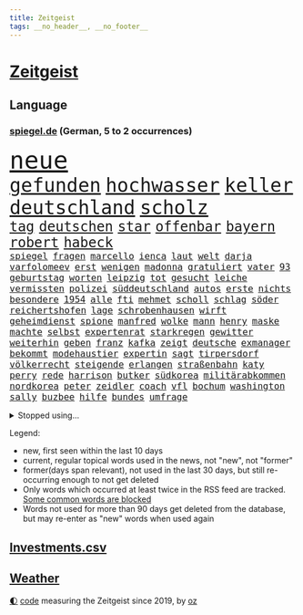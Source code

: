 ```yaml
---
title: Zeitgeist
tags: __no_header__, __no_footer__
---
```


# [Zeitgeist](https://oliz.io/zeitgeist/)

## Language

<h3><a href="https://www.spiegel.de" target="_blank">spiegel.de</a> (German, 5 to 2 occurrences)</h3>
<p style="font-family:monospace">
<span style="font-size:32pt"><a href="news_links.html#neue" class="current">neue</a></span>
<br>
<span style="font-size:25pt"><a href="news_links.html#gefunden" class="current">gefunden</a></span>
<span style="font-size:25pt"><a href="news_links.html#hochwasser" class="current">hochwasser</a></span>
<span style="font-size:25pt"><a href="news_links.html#keller" class="current">keller</a></span>
<span style="font-size:25pt"><a href="news_links.html#deutschland" class="current">deutschland</a></span>
<span style="font-size:25pt"><a href="news_links.html#scholz" class="current">scholz</a></span>
<br>
<span style="font-size:18pt"><a href="news_links.html#tag" class="current">tag</a></span>
<span style="font-size:18pt"><a href="news_links.html#deutschen" class="current">deutschen</a></span>
<span style="font-size:18pt"><a href="news_links.html#star" class="current">star</a></span>
<span style="font-size:18pt"><a href="news_links.html#offenbar" class="current">offenbar</a></span>
<span style="font-size:18pt"><a href="news_links.html#bayern" class="current">bayern</a></span>
<span style="font-size:18pt"><a href="news_links.html#robert" class="current">robert</a></span>
<span style="font-size:18pt"><a href="news_links.html#habeck" class="current">habeck</a></span>
<br>
<span style="font-size:12pt"><a href="news_links.html#spiegel" class="current">spiegel</a></span>
<span style="font-size:12pt"><a href="news_links.html#fragen" class="current">fragen</a></span>
<span style="font-size:12pt"><a href="news_links.html#marcello" class="current">marcello</a></span>
<span style="font-size:12pt"><a href="news_links.html#ienca" class="new">ienca</a></span>
<span style="font-size:12pt"><a href="news_links.html#laut" class="current">laut</a></span>
<span style="font-size:12pt"><a href="news_links.html#welt" class="current">welt</a></span>
<span style="font-size:12pt"><a href="news_links.html#darja" class="new">darja</a></span>
<span style="font-size:12pt"><a href="news_links.html#varfolomeev" class="new">varfolomeev</a></span>
<span style="font-size:12pt"><a href="news_links.html#erst" class="current">erst</a></span>
<span style="font-size:12pt"><a href="news_links.html#wenigen" class="current">wenigen</a></span>
<span style="font-size:12pt"><a href="news_links.html#madonna" class="current">madonna</a></span>
<span style="font-size:12pt"><a href="news_links.html#gratuliert" class="current">gratuliert</a></span>
<span style="font-size:12pt"><a href="news_links.html#vater" class="current">vater</a></span>
<span style="font-size:12pt"><a href="news_links.html#93" class="current">93</a></span>
<span style="font-size:12pt"><a href="news_links.html#geburtstag" class="current">geburtstag</a></span>
<span style="font-size:12pt"><a href="news_links.html#worten" class="current">worten</a></span>
<span style="font-size:12pt"><a href="news_links.html#leipzig" class="current">leipzig</a></span>
<span style="font-size:12pt"><a href="news_links.html#tot" class="current">tot</a></span>
<span style="font-size:12pt"><a href="news_links.html#gesucht" class="current">gesucht</a></span>
<span style="font-size:12pt"><a href="news_links.html#leiche" class="current">leiche</a></span>
<span style="font-size:12pt"><a href="news_links.html#vermissten" class="current">vermissten</a></span>
<span style="font-size:12pt"><a href="news_links.html#polizei" class="current">polizei</a></span>
<span style="font-size:12pt"><a href="news_links.html#süddeutschland" class="new">süddeutschland</a></span>
<span style="font-size:12pt"><a href="news_links.html#autos" class="current">autos</a></span>
<span style="font-size:12pt"><a href="news_links.html#erste" class="current">erste</a></span>
<span style="font-size:12pt"><a href="news_links.html#nichts" class="current">nichts</a></span>
<span style="font-size:12pt"><a href="news_links.html#besondere" class="current">besondere</a></span>
<span style="font-size:12pt"><a href="news_links.html#1954" class="new">1954</a></span>
<span style="font-size:12pt"><a href="news_links.html#alle" class="current">alle</a></span>
<span style="font-size:12pt"><a href="news_links.html#fti" class="current">fti</a></span>
<span style="font-size:12pt"><a href="news_links.html#mehmet" class="new">mehmet</a></span>
<span style="font-size:12pt"><a href="news_links.html#scholl" class="new">scholl</a></span>
<span style="font-size:12pt"><a href="news_links.html#schlag" class="current">schlag</a></span>
<span style="font-size:12pt"><a href="news_links.html#söder" class="current">söder</a></span>
<span style="font-size:12pt"><a href="news_links.html#reichertshofen" class="new">reichertshofen</a></span>
<span style="font-size:12pt"><a href="news_links.html#lage" class="current">lage</a></span>
<span style="font-size:12pt"><a href="news_links.html#schrobenhausen" class="new">schrobenhausen</a></span>
<span style="font-size:12pt"><a href="news_links.html#wirft" class="current">wirft</a></span>
<span style="font-size:12pt"><a href="news_links.html#geheimdienst" class="current">geheimdienst</a></span>
<span style="font-size:12pt"><a href="news_links.html#spione" class="current">spione</a></span>
<span style="font-size:12pt"><a href="news_links.html#manfred" class="current">manfred</a></span>
<span style="font-size:12pt"><a href="news_links.html#wolke" class="current">wolke</a></span>
<span style="font-size:12pt"><a href="news_links.html#mann" class="current">mann</a></span>
<span style="font-size:12pt"><a href="news_links.html#henry" class="current">henry</a></span>
<span style="font-size:12pt"><a href="news_links.html#maske" class="current">maske</a></span>
<span style="font-size:12pt"><a href="news_links.html#machte" class="current">machte</a></span>
<span style="font-size:12pt"><a href="news_links.html#selbst" class="current">selbst</a></span>
<span style="font-size:12pt"><a href="news_links.html#expertenrat" class="current">expertenrat</a></span>
<span style="font-size:12pt"><a href="news_links.html#starkregen" class="current">starkregen</a></span>
<span style="font-size:12pt"><a href="news_links.html#gewitter" class="current">gewitter</a></span>
<span style="font-size:12pt"><a href="news_links.html#weiterhin" class="current">weiterhin</a></span>
<span style="font-size:12pt"><a href="news_links.html#geben" class="current">geben</a></span>
<span style="font-size:12pt"><a href="news_links.html#franz" class="current">franz</a></span>
<span style="font-size:12pt"><a href="news_links.html#kafka" class="current">kafka</a></span>
<span style="font-size:12pt"><a href="news_links.html#zeigt" class="current">zeigt</a></span>
<span style="font-size:12pt"><a href="news_links.html#deutsche" class="current">deutsche</a></span>
<span style="font-size:12pt"><a href="news_links.html#exmanager" class="current">exmanager</a></span>
<span style="font-size:12pt"><a href="news_links.html#bekommt" class="current">bekommt</a></span>
<span style="font-size:12pt"><a href="news_links.html#modehaustier" class="new">modehaustier</a></span>
<span style="font-size:12pt"><a href="news_links.html#expertin" class="current">expertin</a></span>
<span style="font-size:12pt"><a href="news_links.html#sagt" class="current">sagt</a></span>
<span style="font-size:12pt"><a href="news_links.html#tirpersdorf" class="new">tirpersdorf</a></span>
<span style="font-size:12pt"><a href="news_links.html#völkerrecht" class="new">völkerrecht</a></span>
<span style="font-size:12pt"><a href="news_links.html#steigende" class="current">steigende</a></span>
<span style="font-size:12pt"><a href="news_links.html#erlangen" class="current">erlangen</a></span>
<span style="font-size:12pt"><a href="news_links.html#straßenbahn" class="current">straßenbahn</a></span>
<span style="font-size:12pt"><a href="news_links.html#katy" class="current">katy</a></span>
<span style="font-size:12pt"><a href="news_links.html#perry" class="current">perry</a></span>
<span style="font-size:12pt"><a href="news_links.html#rede" class="current">rede</a></span>
<span style="font-size:12pt"><a href="news_links.html#harrison" class="current">harrison</a></span>
<span style="font-size:12pt"><a href="news_links.html#butker" class="current">butker</a></span>
<span style="font-size:12pt"><a href="news_links.html#südkorea" class="current">südkorea</a></span>
<span style="font-size:12pt"><a href="news_links.html#militärabkommen" class="new">militärabkommen</a></span>
<span style="font-size:12pt"><a href="news_links.html#nordkorea" class="current">nordkorea</a></span>
<span style="font-size:12pt"><a href="news_links.html#peter" class="current">peter</a></span>
<span style="font-size:12pt"><a href="news_links.html#zeidler" class="new">zeidler</a></span>
<span style="font-size:12pt"><a href="news_links.html#coach" class="current">coach</a></span>
<span style="font-size:12pt"><a href="news_links.html#vfl" class="current">vfl</a></span>
<span style="font-size:12pt"><a href="news_links.html#bochum" class="current">bochum</a></span>
<span style="font-size:12pt"><a href="news_links.html#washington" class="current">washington</a></span>
<span style="font-size:12pt"><a href="news_links.html#sally" class="new">sally</a></span>
<span style="font-size:12pt"><a href="news_links.html#buzbee" class="new">buzbee</a></span>
<span style="font-size:12pt"><a href="news_links.html#hilfe" class="current">hilfe</a></span>
<span style="font-size:12pt"><a href="news_links.html#bundes" class="current">bundes</a></span>
<span style="font-size:12pt"><a href="news_links.html#umfrage" class="current">umfrage</a></span>
</p>
<details>
<summary>Stopped using...</summary>
<p class="former" style="font-size:12pt">
bemüht(1321) alarm(1320) arm(1320) flugzeuge(1320) prüft(1320) 6(1318) diskussion(1318) hinweisen(1318) illegale(1318) pause(1318) äußern(1318) beamte(1317) präsentieren(1317) schickt(1317) schlimm(1317) landesregierung(1316) mainz(1316) position(1316) schalke(1316) september(1316) standort(1316) wales(1316) ausland(1315) fdpchef(1315) forderungen(1315) menge(1315) streichen(1315) zug(1315) 04(1314) angeklagte(1314) anspruch(1314) erzielt(1314) fahrzeuge(1314) landen(1314) lehnen(1314) rainer(1314) 400(1313) 65(1313) diplomaten(1313) einigung(1313) kalifornien(1313) zeichnet(1313) ändert(1313) becker(1312) blieben(1312) gestohlen(1312) schwarzen(1312) software(1312) statement(1312) verlierer(1312) abstimmung(1311) autobahn(1311) baby(1311) führerschein(1311) mengen(1311) vieler(1311) geklärt(1310) härter(1310) jedenfalls(1310) minute(1310) sinkt(1310) aufruf(1309) berichterstattung(1309) extreme(1309) hölle(1309) tests(1309) passen(1308) bezahlt(1307) bestimmten(1306) debakel(1306) hotels(1306) 600(1305) nachrichten(1305) wachstum(1305) wende(1305) jüngere(1304) schuss(1303) wirtschaftsministerium(1303) zugelassen(1303) berater(1302) e(1302) feld(1302) mode(1302) aktiv(1301) gaben(1301) türkischen(1301) klimapolitik(1300) klären(1300) begriff(1299) ministerium(1299) polnische(1299) exporte(1298) gekauft(1298) küstenwache(1298) tiefen(1297) erfolgreichsten(1296) rechtzeitig(1296) mehrerer(1295) führenden(1294) hinten(1294) immerhin(1294) konsum(1294) bäume(1293) möglicherweise(1293) hängen(1292) halbe(1290) prognose(1290) hunger(1289) erstochen(1288) istanbul(1288) pleite(1288) vorgänger(1288) aufgetaucht(1287) freiwillig(1285) provoziert(1284) rentner(1284) konferenz(1283) gehörte(1282) klasse(1282) gefühl(1280) abhängig(1277) angeboten(1276) bewegt(1272) verdoppelt(1262) ausweg(1244) festgesetzt(1232) diagnose(1207) lehrerin(1189) strecken(1149) lediglich(1093) durchbruch(1091) spiegelreporter(1077) ausbildung(1068) schwäche(1066) seither(1060) truppe(1056) schrumpft(1046) freigesprochen(1037) insbesondere(1029) vegas(1027) befürwortet(1007) günstiges(994) wissing(985) angestellten(983) world(981) nfl(964) vorteil(961) schulden(960) radikalen(957) eingeführt(944) energiekrise(939) zeitpunkt(937) ampelparteien(934) studenten(929) ostdeutschland(927) tödlichem(919) bekannteste(910) meta(905) otto(897) natürlich(885) kriegs(884) verabschieden(882) lieferung(881) zustimmung(881) oligarchen(878) bundesinnenministerin(874) hinzu(860) verantwortlichen(827) versagen(820) unmittelbar(798) riskant(794) lindners(788) rezession(788) ungewiss(788) flüchten(778) organisierte(778) beben(774) braunschweig(772) gewerkschaften(772) filialen(747) trocken(736) unterlag(736) harter(730) 2026(725) japanische(721) zunahme(719) cannabis(716) reporterin(716) osnabrück(702) nationale(699) wozu(695) unentschieden(693) älter(693) ängste(692) 16jähriger(684) kampagne(681) geschichtenewsletter(679) verträge(672) psychischen(650) wagner(650) hoffnungsträger(646) hetze(644) hände(640) wünsche(635) 05(633) fische(632) angezeigt(631) überreste(625) verfassungsgericht(615) auseinander(614) nutzern(610) krawalle(599) rose(596) sauber(587) katze(585) ausgegeben(584) knappe(581) ignoriert(576) indonesien(576) fördert(569) abbruch(566) todesstrafe(559) familienministerin(558) paus(558) billigt(555) aussichten(553) gleise(552) reißen(546) wirtschaftliche(546) düster(545) 4(543) deutschlandticket(538) saarlouis(531) abschiebungen(530) migrationspolitik(530) asylbewerber(519) konzernchef(510) day(501) beliebter(500) erfolgreiche(498) spezialkräfte(498) 18jähriger(496) dieb(496) solcher(495) christdemokraten(494) landwirte(488) perspektive(488) leistungen(486) springen(485) bad(482) jason(480) marode(477) messe(476) startups(475) gelangt(466) süchtig(465) angemeldet(464) läufer(462) rechtsaußen(461) umdenken(460) siedlung(458) wegner(453) überschattet(449) rivalen(446) diesjährigen(444) kaiser(444) moskauer(440) geklaut(439) wütenden(439) warb(438) spiegelreport(434) schwangerschaftsabbrüche(433) zukünftig(430) gejagt(427) festgelegt(420) umsetzen(417) aktueller(409) geisel(404) 800(401) hoeneß(395) bundesweite(391) nationalkonservative(388) jagen(386) fisch(385) chicago(382) katrin(380) explodiert(379) uli(377) schief(376) erstem(375) rad(374) arabischen(373) kane(368) drang(367) auswirken(366) hamm(366) schätzen(364) prognostiziert(362) schwärmt(361) bundeshaushalt(357) staats(345) verweis(345) 38jähriger(344) cool(343) fürth(343) greuther(343) sizilien(342) tropfen(338) ralf(336) sonntagmorgen(336) kette(331) tusk(331) defensive(330) installation(329) plattformen(329) schnellstmöglich(329) bunter(327) milliardenschweren(327) basis(325) schweigt(323) argentinische(322) abwenden(319) quellen(319) militäroperation(318) berufen(316) händen(315) randale(314) nachhaltige(311) beschloss(310) travis(310) victoria(305) schlimmer(304) seele(304) vermittelt(303) einzuführen(301) aushalten(299) winzige(299) albert(298) brandmauer(298) atlanta(297) ausgehandelt(297) ausgetauscht(295) gerichtsverfahren(295) stützen(294) geglückt(293) britney(292) spears(292) wegovy(292) zerbrochen(292) mittelalter(287) abbau(285) beispiellose(282) sicherheitsrat(278) verschlechtert(278) ausnahmezustand(276) teilzeit(276) kandidiert(275) metern(275) überqueren(272) negative(270) rassismusvorwürfe(270) welten(269) griffen(265) hisbollah(265) ärgert(264) jüdisches(263) rekonstruktion(263) einmarsch(262) 24jährige(261) campus(261) teslas(260) rucksack(259) disziplin(255) suv(255) ferne(253) ködern(253) topspiel(253) rückenschmerzen(251) berger(250) heutzutage(249) jugendstrafe(248) antisemitischen(247) erinnerungskultur(244) miliz(243) chile(242) lieferwagen(242) geradezu(241) umfragetief(241) bunt(240) sardinien(240) update(240) chemnitz(239) kanal(238) manila(238) nszeit(238) peinliche(238) wagnerbrüder(238) bezug(237) milliardenhöhe(236) massenproteste(234) nagel(234) gelobt(233) verfolgte(232) teslachef(230) übernahm(230) kehrtwende(229) denver(227) geschaffen(226) ostukraine(226) ablehnung(223) erkältung(222) historikerin(221) kaution(220) sanierung(220) übergangen(220) nächte(219) orlando(219) südchinesischen(219) umfragewerte(219) kelce(218) tabellenkeller(217) taugen(217) flieht(216) gewerkschafter(216) gewährt(216) irreguläre(216) warme(216) continental(215) del(215) tanzen(215) terzić(215) wütend(215) mars(214) feiertage(213) genötigt(213) geschleudert(213) intern(211) schweiger(211) til(211) central(210) höchster(210) repräsentantenhaus(210) borahansgrohe(209) berechtigt(208) betonte(208) erfindung(206) bauten(205) mancherorts(205) monarchie(204) ozempic(204) überraschende(204) erkenntnis(203) hakt(203) raketenangriffe(203) bundespräsidenten(202) hamasgeiseln(201) tränengas(201) stadien(200) bezahlkarte(199) etablieren(197) konflikten(197) thierry(197) interne(196) einführung(194) gebraucht(193) liebäugelt(192) spiegelredakteurin(192) armeechef(191) klingen(191) belgischen(190) hasst(190) karim(189) kommissar(189) tochterfirma(189) bonus(188) lebron(188) pickup(188) tabellenplatz(188) agrarminister(186) brandt(186) empfehlungen(186) ruhen(186) südchinesisches(186) mccann(185) abschiebung(184) bagdad(184) kritischer(184) überdenken(184) ski(183) süd(183) verpackungsmüll(183) ampelpartner(182) eigenem(181) hast(181) abfall(180) kriegstüchtig(180) nahostkrieg(180) geiselnahme(179) habecks(179) bären(178) websites(178) arbeitsagentur(175) joel(175) suizid(175) aufzuarbeiten(174) saal(174) torjäger(174) geschenkt(173) magic(173) cameron(172) kliniken(172) dürr(171) jacob(171) petra(171) ausschlussverfahren(170) zugreifen(170) denke(169) prägenden(169) 2012(168) empathie(168) ostdeutschen(168) pädagogin(168) vollzieht(168) regionalbahn(167) golden(166) haftstrafen(166) helsinki(164) kopfschmerzen(164) zuschauen(164) bundesligisten(162) endgültige(162) großzügig(162) wiederbeleben(162) argument(160) beklagen(160) kühe(160) raketenangriff(160) zugeständnisse(160) po(159) religiösen(159) rettungssanitäter(159) wählerinnen(159) adrian(158) armin(158) ausgleich(157) wehrpflichtige(157) bahnchef(156) rekordmeister(156) zerstritten(156) aires(155) buenos(155) lernt(155) geschlechtsverkehr(154) rentnerinnen(154) fernzüge(152) handelsschiffe(152) verwandeln(152) werkzeug(152) ausgedacht(151) kulturinstitutionen(151) südosten(151) überzieht(151) konstantin(150) bundestagsvizepräsidentin(149) einsparungen(149) göringeckardt(149) konservativer(149) ostdeutsche(149) 75000(147) befand(147) japans(147) herstellen(145) paare(145) zunehmen(145) abende(144) residenz(144) vorfällen(144) zurückgehen(144) eingezogen(143) füllen(142) sekeinsatz(142) verstößt(142) fdpfraktionschef(141) huthis(141) schwert(141) huthiangriffe(140) huthimiliz(140) aufgebraucht(139) autokraten(139) unbemannte(139) verschwörungstheorien(139) überragte(139) ausblick(138) kate(138) kremlgegner(138) weltcup(138) willy(138) dienstpflicht(137) luftalarm(136) viren(136) übernommen(136) aussteigen(134) liege(134) abgefeuert(133) dessert(133) misshandlung(133) heiratsantrag(132) landschaften(132) melanie(132) millionenbetrag(132) nutzungsrechte(131) 118(130) beamter(130) vorsatz(130) 02(129) aufgedeckt(129) dazwischen(129) verstärkte(129) bachmut(128) gerammt(128) erledigen(126) ruiniert(126) wärmepumpen(126) audi(125) hob(125) phoenix(125) suns(125) wettkampf(125) mexikanische(124) hauch(123) soziologin(123) flugzeugträger(122) françoise(122) homo(122) informieren(122) patriotismus(122) witze(122) eisbären(121) halbinsel(121) minus(121) ute(121) cavaliers(120) cleveland(120) geschäftsjahr(120) rekordhitze(120) musikerinnen(119) rast(119) sparpläne(119) arbeitsminister(118) ministerien(118) wehrbeauftragte(118) anpassung(117) baltimore(117) biennale(117) briten(117) daniela(117) japaner(117) kunstausstellung(117) nachzudenken(117) spektakuläres(117) utah(117) zeitzeugen(117) 33jährige(116) miesen(116) abgetaucht(114) innsbruck(113) autoritär(112) bestsellerautor(112) hilfskräfte(112) männliches(112) rot(112) barfuß(111) bedient(111) pünktlich(111) western(111) fehlenden(110) fernhalten(110) spezialisiert(110) wohnungssuche(110) darsteller(109) gosling(109) kaltes(109) jackson(108) losgehen(108) strategisch(108) festgenommene(107) kansas(107) luftschlägen(107) sunaks(107) entlastungen(106) schlaflose(106) übertroffen(106) 65jährige(104) trauung(104) vergewaltigungen(104) busse(103) leichnam(103) offizier(103) schläft(103) spitzenverdiener(103) great(102) insolvenzverwalter(102) mandat(102) motorradfahrer(102) autokrat(101) besetztes(101) biosprit(101) kriegsgefangene(101) südostasien(101) bedeckt(100) ergattern(100) gesichtet(100) regierungsflieger(100) erobert(99) limit(99) parkinson(99) ios(98) münchnern(98) ohrringe(98) strömen(98) unabhängigen(98) unternehmensgruppe(98) insolvente(97) rechtlichen(97) vorstellig(97) bruttoinlandsprodukt(96) herausforderer(96) parteiausschlussverfahren(96) schwindel(96) hallen(95) todesurteil(95) vergangenes(95) anwalts(94) blaupause(94) stütze(94) abgesprochen(93) murphy(93) vereinzelte(93) internationales(92) achtzigern(91) durant(91) erfolgsspur(91) frühling(91) handfeste(91) nairobi(91) schienennetzes(91) swifts(91) auster(90) brot(90) geflutet(90) ifoindex(90) millionenschwere(90) ritter(90) stundenkilometern(90) basketballweltmeister(89) bedeutendsten(89) bundesfamilienministeriums(89) gestand(89) absatzmarkt(88) emojis(88) katalonien(88) lucy(88) spätere(88) verhagelt(88) xavi(88) zustande(88) doppelpack(87) drecksarbeit(87) jugendlichem(87) kleiderordnung(87) palästinenserhilfswerk(87) zugelassenen(87) bürgersteig(86) erdboden(86) gestimmt(86) irakische(86) klettern(86) rettungskräften(86) schienen(86) seil(86) staatsanwaltschaften(86) teenagern(86) testosteron(86) westafrikanischen(86) choreografie(85) duellieren(85) erschienen(85) inhalt(85) leistungssport(85) menschenkette(85) seltsam(85) studienanfänger(85) verwirrte(85) entspricht(84) geschichten(84) jayz(84) politbarometer(84) produzierten(84) schuhe(84) skisport(84) ausrichten(83) jobturbo(83) korruptionsvorwürfen(83) schweiß(83) supermarktkette(83) tobte(83) afdfunktionäre(82) berlinerinnen(82) bettlaken(82) erkan(82) schale(82) walz(82) wellbrock(82) zartbitter(82) frist(81) ungarische(81) westerstede(81) üppiger(81) chiefs(80) frauengefängnis(80) interpol(80) knochen(80) misslingt(80) organisationskomitee(80) prallt(80) selbstverständlich(80) sitze(80) syrsky(80) südwestlich(80) unbemerkt(80) wachstums(80) aserbaidschans(79) brittney(79) griner(79) oberbefehlshaber(79) pasta(79) riet(79) sechsjährigem(79) täuscht(79) disneyland(78) gefälscht(78) gehortet(78) rechtspopulistischen(78) unverzichtbar(78) bemerkungen(77) bluttat(77) ohren(77) wahlkampagne(77) washingtons(77) anzunehmen(76) beurteilen(76) breitere(76) formieren(76) hereinfallen(76) jährlichen(76) klette(76) lieferdienste(76) patriarch(76) pragsdorf(76) reklamiert(76) stromnetze(76) verhältnismäßig(76) falschinformationen(75) gedenkstätte(75) logisch(75) oberpfalz(75) schöpft(75) 129(74) albanese(74) generelle(74) luftballons(74) märkten(74) terrorgruppen(74) verkürzte(74) attraktion(73) datenschützer(73) dienste(73) freistil(73) günter(73) plagiatsjäger(73) berufsleben(72) dortmunds(72) enttäuschungen(72) loyalität(72) autofahrerin(71) fahndungsliste(71) forschungsteam(71) hanau(71) hollywoodfilmen(71) mendes(71) umfangreiches(71) 54(70) grünenveranstaltung(70) johanna(70) raffinierten(70) revolutionsgericht(70) schwerem(70) tauruslieferung(70) trennten(70) ungelöst(70) vergleichbar(70) güterwaggons(69) längerfristige(69) meistertitel(69) rassemblement(69) silvestermord(69) abwandern(68) aldi(68) außergewöhnliches(68) gästeblock(68) kanadischen(68) mexikaner(68) nachgehen(68) newey(68) siegesgewiss(68) strafrecht(68) videoplattform(68) zweitligapartie(68) alligator(67) eindeutig(67) jährt(67) sexualisierter(67) verenden(67) vorweisen(67) zehnten(67) französisches(66) gedanke(66) krachte(66) muslimischen(66) nebraska(66) präsentation(66) schlechtestes(66) brutto(65) esch(65) europe(65) kajak(65) klosters(65) bespuckt(64) füße(64) klettert(64) strafrechtliche(64) tvmoderator(64) unerwünscht(64) hafens(63) intensivieren(63) kitchen(63) oklahoma(63) preisdeckel(63) segler(63) weitaus(63) country(62) maddie(62) madeleine(62) pippi(62) geiselabkommen(61) isolation(61) kippte(61) lewinsky(61) ludwigshafen(61) marseille(61) monica(61) queens(61) verbraucherpreise(61) verwaltet(61) wirtschaftswende(61) konventionen(60) platzes(60) rhetorik(60) agenturen(59) ermutigen(59) fehlten(59) mobilitätswende(59) skandinavischen(59) tschechiens(59) feige(58) friedhof(58) manja(58) reisewarnung(58) schreiner(58) schädlichen(58) selbstbild(58) siri(58) talente(58) verkehrssenatorin(58) auswärts(57) bewohnbar(57) cybersicherheit(57) erfreut(57) exrafterroristin(57) marihuana(57) anstoß(56) beliebtes(56) hülkenberg(56) töteten(56) verschlossene(56) 66jährigen(55) amazongründer(55) bestandsaufnahme(55) bezos(55) jünger(55) verzückt(55) dümmste(54) fähig(54) gespenst(54) hosen(54) kaufkraft(54) looks(54) meistgesuchten(54) satte(54) ariel(53) betrunkene(53) diktatoren(53) haiti(53) kleid(53) meeren(53) triple(53) verschmutzung(53) auflage(52) auswärtigen(52) erstaunt(52) karina(52) spontanen(52) up(52) einkünfte(51) imageschaden(51) nsvergangenheit(51) ragte(51) raketenstart(51) verwirrung(51) zinssenkungen(51) abgelaufen(50) beigetreten(50) costar(50) pannenflieger(50) probefahrt(50) verarbeitet(50) 57(49) akku(49) südfrankreich(49) ittrich(48) trümmer(48) wohnmobiltour(48) elektrische(47) entführt(47) friedensgipfel(47) steuergeld(47) stießen(47) topmanagement(47) einblick(46) geheimer(46) ralph(46) rauchentwicklung(46) schläge(46) todesfällen(46) vertraulichen(46) abschalten(45) allgemeinheit(45) anpassen(45) havertz(45) irritation(45) prahlt(45) rechtskonservative(45) sportunterricht(45) strafrechts(45) lakers(44) literaturwissenschaftlerin(44) pastasoße(44) schub(44) milliardendeal(43) polizeikräfte(43) spielten(43) stammende(43) verwüstungen(43) analysten(42) bandengewalt(42) dürre(42) gartenkolumne(42) kindler(42) ladekabel(42) paars(42) patzt(42) usgesetz(42) büchern(41) havannasyndrom(41) mikrowellenwaffen(41) registrieren(41) rätselhaftes(41) usdiplomaten(41) verantwortet(41) voraussichtlich(41) ausrüster(40) einfallen(40) milliardengeschäft(40) objekt(40) paket(40) beachtet(39) schlimmsten(39) schulamt(39) sparvorgaben(39) umweltschutz(39) usfernsehen(39) versagten(39) werkstätten(39) zukunftspläne(39) attraktiv(38) devise(38) finanzbranche(38) neandertaler(38) restaurantführer(38) veteranentag(38) wasserknappheit(38) überteuert(38) 2004(37) 250(37) baerbocks(37) dfbausrüsterwechsel(37) reichster(37) usjustiz(37) geburtenrate(36) gesunder(36) montiert(36) programme(36) prostituierte(36) reizgas(36) rentenerhöhung(36) unseres(36) vereiteln(36) überrollt(36) bravo(35) dunkelheit(35) durchsetzung(35) recycling(35) riskanten(35) wachsam(35) 20jährige(34) assistentin(34) aufarbeiten(34) deuter(34) ortlieb(34) rucksäcke(34) spezialkräne(34) verwandelt(34) werkself(34) fußballverbands(33) instrumentalisierung(33) mitgeteilt(33) rouge(33) statistische(33) ärztinnen(33) anspielungen(32) aufgeregt(32) buches(32) locker(32) arbeitszeit(31) beharren(31) besserverdiener(31) bräuchte(31) cannabisteillegalisierung(31) ehrenpräsident(31) geschieht(31) studio(31) volljährige(31) überwachungskamera(31) frühlingsfest(30) lieferengpässe(30) quiet(30) saharastaub(30) sparkurs(30) ungesund(30) fußballliga(29) schmelz(29) schwerwiegendes(29) vorsieht(29) besatzer(28) fatale(28) gewerkschaftsmitglieder(28) hautnah(28) maryland(28) queeren(28) verkraften(28) 111(27) gereizt(27) kämna(27) lennard(27) teneriffa(27) terrorverdacht(27) vergewaltigungsvorwürfe(27) verrat(27) übelkeit(27) angetrieben(26) anzugehen(26) kommandostruktur(26) nienburg(26) sommerlich(26) janet(25) pflichten(25) schlichterspruch(25) arbeitgeberpräsident(24) bevorsteht(24) dulger(24) ludwigsburg(24) postet(24) totschlags(24) zugesetzt(24) bewilligt(23) gefangenen(23) guillaume(23) netflixfilm(23) neuester(23) rechtsstaats(23) terrorvorwürfen(23) unterkühlt(23) verkraftet(23) andernorts(22) arabisch(22) championsleaguehalbfinale(22) ampelpartnern(21) binz(21) kronzeuge(21) verspielt(21) ausfällt(20) begünstigen(20) unzureichend(20) verkraftbar(20) weber(20) wertvolles(20) 97(19) amtsgeschäfte(19) ausreicht(19) blutspur(19) chrupalla(19) eddy(19) entgeht(19) erheblicher(19) g7staaten(19) jamie(19) rechtspopulistischer(19) tino(19) unglücksstelle(19) verhaftete(19) zahnbehandlung(19) afdspitze(18) netzausbau(18) sterbebett(18) angeschlagenen(17) bergab(17) ermittelte(17) leyens(17) peine(17) aufregen(16) doppelmord(16) gräber(16) herausragender(16) spielplatz(16) tvrechte(16) kandidatinnen(15) medizinisch(15) parkplatz(15) seelischen(15) millionenmetropole(14) nbaplayoffs(14) rettungsversuche(14) seyfert(14) entthronten(13) europaspitzenkandidat(13) motoren(13) nachfolgerin(13) oranienburg(13) verhinderte(13) warenhäuser(13) angesprochen(12) brothers(12) grenzkontrollen(12) hoeneß'(12) laurence(12) ruang(12) unglücklich(12) wunderbaren(12) angegriffenen(11) atomausstieg(11) flair(11) gehörten(11) kehrte(11) klimaschutzgesetz(11) order(11) tarif(11)
</p>
</details>
<p>Legend:
<ul>
<li><span class="new">new</span>, first seen within the last 10 days</li>
<li><span class="current">current</span>, regular topical words used in the news, not "new", not "former"</li>
<li><span class="former">former(days span relevant)</span>, not used in the last 30 days, but still re-occurring enough to not get deleted</li>
<li>Only words which occurred at least twice in the RSS feed are tracked. <a href="language/filters.py">Some common words are blocked</a></li>
<li>Words not used for more than 90 days get deleted from the database, but may re-enter as "new" words when used again</li>
</ul>
</p>

## [Investments](investments.html)[.csv](investments.csv)

## [Weather](weather.html)

<footer>
<a href="javascript:toggleTheme()" class="nav">🌓</a>
<a href="https://github.com/ooz/zeitgeist">code</a> measuring the Zeitgeist since 2019, by <a href="https://oliz.io">oz</a>
</footer>
